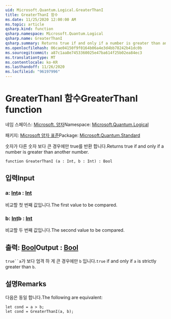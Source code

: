 ```yaml
---
uid: Microsoft.Quantum.Logical.GreaterThanI
title: GreaterThanI 함수
ms.date: 11/25/2020 12:00:00 AM
ms.topic: article
qsharp.kind: function
qsharp.namespace: Microsoft.Quantum.Logical
qsharp.name: GreaterThanI
qsharp.summary: Returns true if and only if a number is greater than another number.
ms.openlocfilehash: 06cae04150f9f0164b06a4e3d4bb78242b41dc0b
ms.sourcegitcommit: a87c1aa8e7453360025e47ba614f25b02ea84ec3
ms.translationtype: MT
ms.contentlocale: ko-KR
ms.lasthandoff: 11/26/2020
ms.locfileid: "96197996"
---
```

# <a name="greaterthani-function"></a><span data-ttu-id="24b8d-102">GreaterThanI 함수</span><span class="sxs-lookup"><span data-stu-id="24b8d-102">GreaterThanI function</span></span>

<span data-ttu-id="24b8d-103">네임 스페이스: [Microsoft. 양자](xref:Microsoft.Quantum.Logical)</span><span class="sxs-lookup"><span data-stu-id="24b8d-103">Namespace: [Microsoft.Quantum.Logical](xref:Microsoft.Quantum.Logical)</span></span>

<span data-ttu-id="24b8d-104">패키지: [Microsoft 양자 표준](https://nuget.org/packages/Microsoft.Quantum.Standard)</span><span class="sxs-lookup"><span data-stu-id="24b8d-104">Package: [Microsoft.Quantum.Standard](https://nuget.org/packages/Microsoft.Quantum.Standard)</span></span>


<span data-ttu-id="24b8d-105">숫자가 다른 숫자 보다 큰 경우에만 true를 반환 합니다.</span><span class="sxs-lookup"><span data-stu-id="24b8d-105">Returns true if and only if a number is greater than another number.</span></span>

```qsharp
function GreaterThanI (a : Int, b : Int) : Bool
```


## <a name="input"></a><span data-ttu-id="24b8d-106">입력</span><span class="sxs-lookup"><span data-stu-id="24b8d-106">Input</span></span>

### <a name="a--int"></a><span data-ttu-id="24b8d-107">a: [Int](xref:microsoft.quantum.lang-ref.int)</span><span class="sxs-lookup"><span data-stu-id="24b8d-107">a : [Int](xref:microsoft.quantum.lang-ref.int)</span></span>

<span data-ttu-id="24b8d-108">비교할 첫 번째 값입니다.</span><span class="sxs-lookup"><span data-stu-id="24b8d-108">The first value to be compared.</span></span>


### <a name="b--int"></a><span data-ttu-id="24b8d-109">b: [Int](xref:microsoft.quantum.lang-ref.int)</span><span class="sxs-lookup"><span data-stu-id="24b8d-109">b : [Int](xref:microsoft.quantum.lang-ref.int)</span></span>

<span data-ttu-id="24b8d-110">비교할 두 번째 값입니다.</span><span class="sxs-lookup"><span data-stu-id="24b8d-110">The second value to be compared.</span></span>



## <a name="output--bool"></a><span data-ttu-id="24b8d-111">출력: [Bool](xref:microsoft.quantum.lang-ref.bool)</span><span class="sxs-lookup"><span data-stu-id="24b8d-111">Output : [Bool](xref:microsoft.quantum.lang-ref.bool)</span></span>

<span data-ttu-id="24b8d-112">`true``a`가 보다 엄격 하 게 큰 경우에만 `b` 입니다.</span><span class="sxs-lookup"><span data-stu-id="24b8d-112">`true` if and only if `a` is strictly greater than `b`.</span></span>

## <a name="remarks"></a><span data-ttu-id="24b8d-113">설명</span><span class="sxs-lookup"><span data-stu-id="24b8d-113">Remarks</span></span>

<span data-ttu-id="24b8d-114">다음은 동일 합니다.</span><span class="sxs-lookup"><span data-stu-id="24b8d-114">The following are equivalent:</span></span>

```Q#
let cond = a > b;
let cond = GreaterThanI(a, b);
```